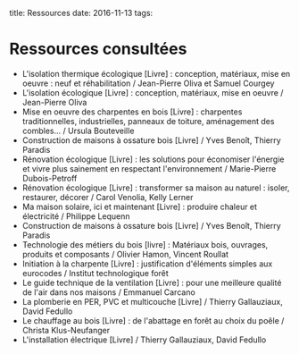 title: Ressources
date: 2016-11-13
tags: 

# Ressources consultées

- L'isolation thermique écologique [Livre] : conception, matériaux, mise en oeuvre : neuf et réhabilitation / Jean-Pierre Oliva et Samuel Courgey
- L'isolation écologique [Livre] : conception, matériaux, mise en oeuvre / Jean-Pierre Oliva
- Mise en oeuvre des charpentes en bois [Livre] : charpentes traditionnelles, industrielles, panneaux de toiture, aménagement des combles... / Ursula Bouteveille
-  Construction de maisons à ossature bois [Livre] / Yves Benoît, Thierry Paradis
- Rénovation écologique [Livre] : les solutions pour économiser l'énergie et vivre plus sainement en respectant l'environnement / Marie-Pierre Dubois-Petroff
- Rénovation écologique [Livre] : transformer sa maison au naturel : isoler, restaurer, décorer / Carol Venolia, Kelly Lerner
- Ma maison solaire, ici et maintenant [Livre] : produire chaleur et électricité / Philippe Lequenn
- Construction de maisons à ossature bois [Livre] / Yves Benoît, Thierry Paradis
- Technologie des métiers du bois [livre] : Matériaux bois, ouvrages, produits et composants / Olivier Hamon, Vincent Roullat
- Initiation à la charpente [Livre] : justification d'éléments simples aux eurocodes / Institut technologique forêt
- Le guide technique de la ventilation [Livre] : pour une meilleure qualité de l'air dans nos maisons / Emmanuel Carcano
- La plomberie en PER, PVC et multicouche [Livre] / Thierry Gallauziaux, David Fedullo
- Le chauffage au bois [Livre] : de l'abattage en forêt au choix du poêle / Christa Klus-Neufanger
- L'installation électrique [Livre] / Thierry Gallauziaux, David Fedullo
